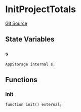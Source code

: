 # InitProjectTotals
[Git Source](https://github.com/KlimaDAO/klimadao-solidity/blob/b4fb0f4685d5fe4c80ffc162389dfe0abdfe9f39/src/infinity/init/InitProjectTotals.sol)


## State Variables
### s

```solidity
AppStorage internal s;
```


## Functions
### init


```solidity
function init() external;
```

